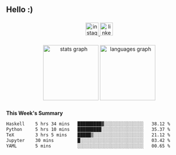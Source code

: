 <h2 align="left">Hello :)</h2>

###

<div align="center">
  <a href="https://www.instagram.com/sebi.klaus/" target="_blank">
    <img src="https://img.shields.io/static/v1?message=Instagram&logo=instagram&label=&color=E4405F&logoColor=white&labelColor=&style=for-the-badge" height="35" alt="instagram logo"  />
  </a>
  <a href="https://www.linkedin.com/in/sebastian-klaus-3aa64720b/" target="_blank">
    <img src="https://img.shields.io/static/v1?message=LinkedIn&logo=linkedin&label=&color=0077B5&logoColor=white&labelColor=&style=for-the-badge" height="35" alt="linkedin logo"  />
  </a>
</div>

###

<div align="center">
  <img src="https://github-readme-stats.vercel.app/api?username=IYourSunshineI&hide_title=false&hide_rank=false&show_icons=true&include_all_commits=true&count_private=true&disable_animations=false&theme=dracula&locale=en&hide_border=false&order=1" height="150" alt="stats graph"  />
  <img src="https://github-readme-stats.vercel.app/api/top-langs?username=IYourSunshineI&locale=en&hide_title=false&layout=compact&card_width=320&langs_count=5&theme=dracula&hide_border=false&order=2" height="150" alt="languages graph"  />
</div>

###

**This Week's Summary**
<!--START_SECTION:waka-->

```txt
Haskell    5 hrs 34 mins   █████████▓░░░░░░░░░░░░░░░   38.12 %
Python     5 hrs 10 mins   █████████░░░░░░░░░░░░░░░░   35.37 %
TeX        3 hrs 5 mins    █████▒░░░░░░░░░░░░░░░░░░░   21.12 %
Jupyter    30 mins         █░░░░░░░░░░░░░░░░░░░░░░░░   03.42 %
YAML       5 mins          ░░░░░░░░░░░░░░░░░░░░░░░░░   00.65 %
```

<!--END_SECTION:waka-->
